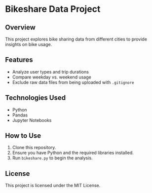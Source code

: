 # Bikeshare Data Project

## Overview
This project explores bike sharing data from different cities to provide insights on bike usage.

## Features
- Analyze user types and trip durations
- Compare weekday vs. weekend usage
- Exclude raw data files from being uploaded with `.gitignore`

## Technologies Used
- Python
- Pandas
- Jupyter Notebooks


## How to Use
1. Clone this repository.
2. Ensure you have Python and the required libraries installed.
3. Run `bikeshare.py` to begin the analysis.

## License
This project is licensed under the MIT License.